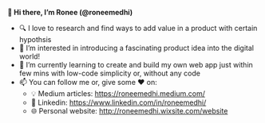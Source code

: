 **👋 Hi there, I’m Ronee (@roneemedhi)**

- 🔍 I love to research and find ways to add value in a product with certain hypothsis
- 👀 I’m interested in introducing a fascinating product idea into the digital world!
- 🌱 I’m currently learning to create and build my own web app just within few mins with low-code simplicity or, without any code
- 📫 You can follow me or, give some ♥ on:
  - 💡 Medium articles: https://roneemedhi.medium.com/ 
  - 🏢 Linkedin: https://www.linkedin.com/in/roneemedhi/
  - 🌐 Personal website: http://roneemedhi.wixsite.com/website

<!---
roneemedhi/roneemedhi is a ✨ special ✨ repository because its `README.md` (this file) appears on your GitHub profile.
You can click the Preview link to take a look at your changes.
--->
